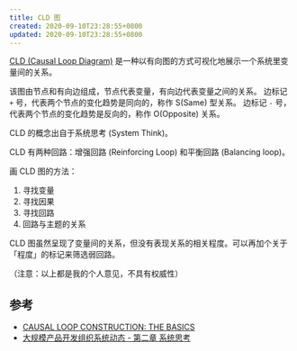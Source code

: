 ```yaml
---
title: CLD 图
created: 2020-09-10T23:28:55+0800
updated: 2020-09-10T23:28:55+0800
---
```



[CLD (Causal Loop Diagram)][CLD] 是一种以有向图的方式可视化地展示一个系统里变量间的关系。

该图由节点和有向边组成，节点代表变量，有向边代表变量之间的关系。
边标记 `+` 号，代表两个节点的变化趋势是同向的，称作 S(Same) 型关系。
边标记 `-` 号，代表两个节点的变化趋势是反向的，称作 O(Opposite) 关系。

CLD 的概念出自于系统思考 (System Think)。


CLD 有两种回路：增强回路 (Reinforcing Loop) 和平衡回路 (Balancing loop)。

画 CLD 图的方法：

1. 寻找变量
2. 寻找因果
3. 寻找回路
4. 回路与主题的关系

CLD 图虽然呈现了变量间的关系，但没有表现关系的相关程度。可以再加个关于「程度」的标记来筛选弱回路。

（注意：以上都是我的个人意见，不具有权威性）


## 参考

- [CAUSAL LOOP CONSTRUCTION: THE BASICS](https://thesystemsthinker.com/causal-loop-construction-the-basics/)
- [大规模产品开发组织系统动态 - 第二章 系统思考](https://yilv.github.io/LargeScaleProductDevelopmentOrganization/Chapter2/SystemsThinking.html)

[CLD]: https://www.wikiwand.com/en/Causal_loop_diagram
